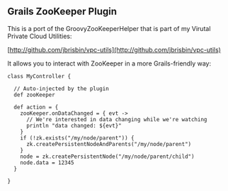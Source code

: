 ## Grails ZooKeeper Plugin

This is a port of the GroovyZooKeeperHelper that is part of my
Virutal Private Cloud Utilities:

[http://github.com/jbrisbin/vpc-utils](http://github.com/jbrisbin/vpc-utils)

It allows you to interact with ZooKeeper in a more Grails-friendly way:

<pre><code>class MyController {

  // Auto-injected by the plugin
  def zooKeeper

  def action = {
    zooKeeper.onDataChanged = { evt ->
      // We're interested in data changing while we're watching
      println "data changed: ${evt}"
    }
    if (!zk.exists("/my/node/parent")) {
      zk.createPersistentNodeAndParents("/my/node/parent")
    }
    node = zk.createPersistentNode("/my/node/parent/child")
    node.data = 12345
  }

}
</code></pre>